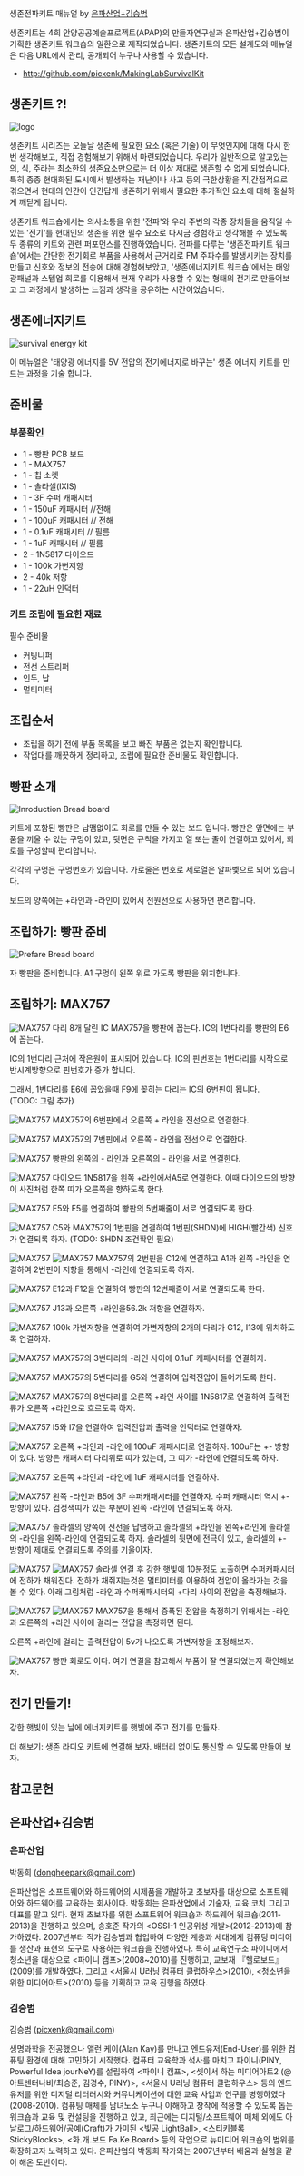 생존전파키트 매뉴얼 by [은파산업+김승범](#은파산업+김승범)

생존키트는 4회 안양공공예술프로젝트(APAP)의 만들자연구실과 은파산업+김승범이 기획한 생존키트 워크숍의 일환으로 제작되었습니다. 생존키트의 모든 설계도와 매뉴얼은 다음 URL에서 관리, 공개되어 누구나 사용할 수 있습니다.

 - http://github.com/picxenk/MakingLabSurvivalKit

## 생존키트 ?!

![](http://xenbio.net/images/radiokit/skit_logo.jpg 'logo')

생존키트 시리즈는 오늘날 생존에 필요한 요소 (혹은 기술) 이 무엇인지에 대해 다시 한 번 생각해보고, 직접 경험해보기 위해서 마련되었습니다. 우리가 일반적으로 알고있는 의, 식, 주라는 최소한의 생존요소만으로는 더 이상 제대로 생존할 수 없게 되었습니다. 특히 종종 현대화된 도시에서 발생하는 재난이나 사고 등의 극한상황을 직,간접적으로 겪으면서 현대의 인간이 인간답게 생존하기 위해서 필요한 추가적인 요소에 대해 절실하게 깨닫게 됩니다.

생존키트 워크숍에서는 의사소통을 위한 '전파'와 우리 주변의 각종 장치들을 움직일 수 있는 '전기'를 현대인의 생존을 위한 필수 요소로 다시금 경험하고 생각해볼 수 있도록 두 종류의 키트와 관련 퍼포먼스를 진행하였습니다. 전파를 다루는 '생존전파키트 워크숍'에서는 간단한 전기회로 부품을 사용해서 근거리로 FM 주파수를 발생시키는 장치를 만들고 신호와 정보의 전송에 대해 경험해보았고, '생존에너지키트 워크숍'에서는 태양광패널과 스텝업 회로를 이용해서 현재 우리가 사용할 수 있는 형태의 전기로 만들어보고 그 과정에서 발생하는 느낌과 생각을 공유하는 시간이었습니다.

## 생존에너지키트

![](http://dh8.kr/tmp/images/1.jpg 'survival energy kit')

이 메뉴얼은 '태양광 에너지를 5V 전압의 전기에너지로 바꾸는' 생존 에너지 키트를 만드는 과정을 기술 합니다. 


## 준비물

### 부품확인
 - 1 - 빵판 PCB 보드
 - 1 - MAX757
 - 1 - 칩 소켓
 - 1 - 솔라셀(IXIS)
 - 1 - 3F 수퍼 캐패시터
 - 1 - 150uF 캐패시터 //전해
 - 1 - 100uF 캐패시터 // 전해
 - 1 - 0.1uF 캐패시터 // 필름
 - 1 - 1uF 캐패시터 // 필름
 - 2 - 1N5817 다이오드
 - 1 - 100k 가변저항
 - 2 - 40k 저항
 - 1 - 22uH 인덕터

### 키트 조립에 필요한 재료

필수 준비물

 - 커팅니퍼
 - 전선 스트리퍼
 - 인두, 납
 - 멀티미터

## 조립순서 

 - 조립을 하기 전에 부품 목록을 보고 빠진 부품은 없는지 확인합니다.
 - 작업대를 깨끗하게 정리하고, 조립에 필요한 준비물도 확인합니다.

## 빵판 소개 
![](http://dh8.kr/tmp/images/2.jpg 'Inroduction Bread board')

키트에 포함된 빵판은 납땜없이도 회로를 만들 수 있는 보드 입니다. 
빵판은 앞면에는 부품을 끼울 수 있는 구멍이 있고, 뒷면은 규칙을 가지고 열 또는 줄이 연결하고 있어서, 회로를 구성할때 편리합니다.

각각의 구멍은 구멍번호가 있습니다. 가로줄은 번호로 세로열은 알파벷으로 되어 있습니다. 

보드의 양쪽에는 +라인과 -라인이 있어서 전원선으로 사용하면 편리합니다.

## 조립하기: 빵판 준비
![](http://dh8.kr/tmp/images/3.jpg 'Prefare Bread board')

자 빵판을 준비합니다. A1 구멍이 왼쪽 위로 가도록 빵판을 위치합니다. 

## 조립하기: MAX757 

![](http://dh8.kr/tmp/images/4.jpg 'MAX757')
다리 8개 달린 IC MAX757을 빵판에 꼽는다. IC의 1번다리를 빵판의 E6에 꼽는다. 

IC의 1번다리 근처에 작은원이 표시되어 있습니다. 
IC의 핀번호는 1번다리를 시작으로 반시계방향으로 핀번호가 증가 합니다. 

그래서, 1번다리를 E6에 꼽았을때 F9에 꽂히는 다리는 IC의 6번핀이 됩니다.  
(TODO: 그림 추가)

![](http://dh8.kr/tmp/images/5.jpg 'MAX757')
MAX757의 6번핀에서 오른쪽 + 라인을 전선으로 연결한다.

![](http://dh8.kr/tmp/images/6.jpg 'MAX757')
MAX757의 7번핀에서 오른쪽 - 라인을 전선으로 연결한다.

![](http://dh8.kr/tmp/images/7.jpg 'MAX757')
빵판의 왼쪽의 - 라인과 오른쪽의 - 라인을 서로 연결한다.

![](http://dh8.kr/tmp/images/8.jpg 'MAX757')
다이오드 1N5817을 왼쪽 +라인에서A5로 연결한다.
이때 다이오드의 방향이 사진처럼 한쪽 띠가 오른쪽을 향하도록 한다.

![](http://dh8.kr/tmp/images/9.jpg 'MAX757')
E5와 F5를 연결하여 빵판의 5번째줄이 서로 연결되도록 한다. 

![](http://dh8.kr/tmp/images/10.jpg 'MAX757')
C5와 MAX757의 1번핀을 연결하여 1번핀(SHDN)에 HIGH(빨간색) 신호가 연결되록 하자.
(TODO: SHDN 조건확인 필요)

![](http://dh8.kr/tmp/images/11.jpg 'MAX757') ![](http://dh8.kr/tmp/images/12.jpg 'MAX757')
MAX757의 2번핀을 C12에 연결하고 A1과 왼쪽 -라인을 연결하여 2번핀이 저항을 통해서 -라인에 연결되도록 하자.
 
![](http://dh8.kr/tmp/images/13.jpg 'MAX757')
E12과 F12을 연결하여 빵판의 12번째줄이 서로 연결되도록 한다. 

![](http://dh8.kr/tmp/images/14.jpg 'MAX757')
J13과 오른쪽 +라인을56.2k 저항을 연결하자.

![](http://dh8.kr/tmp/images/15.jpg 'MAX757')
100k 가변저항을 연결하여 가변저항의 2개의 다리가 G12, I13에 위치하도록 연결하자.

![](http://dh8.kr/tmp/images/16.jpg 'MAX757')
MAX757의 3번다리와 -라인 사이에 0.1uF 캐패시터를 연결하자.

![](http://dh8.kr/tmp/images/17.jpg 'MAX757')
MAX757의 5번다리를 G5와 연결하여 입력전압이 들어가도록 한다.

![](http://dh8.kr/tmp/images/18.jpg 'MAX757')
MAX757의 8번다리를 오른쪽 +라인 사이를 1N5817로 연결하여 출력전류가 오른쪽 +라인으로 흐르도록 하자.

![](http://dh8.kr/tmp/images/19.jpg 'MAX757')
I5와 I7을 연결하여 입력전압과 출력을 인덕터로 연결하자.

![](http://dh8.kr/tmp/images/20.jpg 'MAX757')
오른쪽 +라인과 -라인에 100uF 캐패시터로 연결하자. 100uF는 +- 방향이 있다.
방향은 캐패시터 다리위로 띠가 있는데, 그 띠가 -라인에 연결되도록 하자.

![](http://dh8.kr/tmp/images/21.jpg 'MAX757')
오른쪽 +라인과 -라인에 1uF 캐패시터를 연결하자.

![](http://dh8.kr/tmp/images/22.jpg 'MAX757')
왼쪽 -라인과 B5에 3F 수퍼캐패시터를 연결하자. 수퍼 캐패시터 역시 +-방향이 있다. 검정색띠가 있는 부분이 왼쪽 -라인에 연결되도록 하자.

![](http://dh8.kr/tmp/images/23.jpg 'MAX757')
솔라셀의 양쪽에 전선을 납땜하고 솔라셀의 +라인을 왼쪽+라인에 솔라셀의 -라인을 왼쪽-라인에 연결되도록 하자. 
솔라셀의 뒷면에 전극이 있고, 솔라셀의 +- 방향이 제대로 연결되도록 주의를 기울이자.

![](http://dh8.kr/tmp/images/24.jpg 'MAX757') ![](http://dh8.kr/tmp/images/26.jpg 'MAX757')
솔라셀 연결 후 강한 햇빛에 10분정도 노출하면 수퍼캐패시터에 전하가 채워진다. 전하가 채줘지는것은 멀티미터를 이용하여 전압이 올라가는 것을 볼 수 있다. 
아래 그림처럼 -라인과 수퍼캐패시터의 +다리 사이의 전압을 측정해보자.

![](http://dh8.kr/tmp/images/25.jpg 'MAX757') ![](http://dh8.kr/tmp/images/27.jpg 'MAX757')
MAX757을 통해서 증폭된 전압을 측정하기 위해서는 -라인과 오른쪽의 +라인 사이에 걸리는 전압을 측정하면 된다.

오른쪽 +라인에 걸리는 출력전압이 5v가 나오도록 가변저항을 조정해보자. 

![](http://dh8.kr/tmp/images/28.jpg 'MAX757')
빵판 회로도 이다. 여기 연결을 참고해서 부품이 잘 연결되었는지 확인해보자.

## 전기 만들기!

강한 햇빛이 있는 날에 에너지키트를 햇빛에 주고 전기를 만들자.

더 해보기: 생존 라디오 키트에 연결해 보자. 배터리 없이도 통신할 수 있도록 만들어 보자. 

## 참고문헌


## 은파산업+김승범
### 은파산업 

박동희 (dongheepark@gmail.com)

은파산업은 소프트웨어와 하드웨어의 시제품을 개발하고 초보자를 대상으로 소프트웨어와 하드웨어를 교육하는 회사이다. 박동희는 은파산업에서 기술자, 교육 코치 그리고 대표를 맡고 있다. 현재 초보자를 위한 소프트웨어 워크숍과 하드웨어 워크숍(2011-2013)을 진행하고 있으며, 송호준 작가의 <OSSI-1 인공위성 개발>(2012-2013)에 참가하였다. 2007년부터 작가 김승범과 협업하여 다양한 계층과 세대에게 컴퓨팅 미디어를 생산과 표현의 도구로 사용하는 워크숍을 진행하였다. 특히 교육연구소 파이니에서 청소년을 대상으로 <파이니 캠프>(2008~2010)를 진행하고, 교보재 『헬로보드』(2009)를 개발하였다. 그리고 <서울시 U러닝 컴퓨터 클럽하우스>(2010), <청소년을 위한 미디어아트>(2010) 등을 기획하고 교육 진행을 하였다.
 
### 김승범

김승범 (picxenk@gmail.com)

생명과학을 전공했으나 앨런 케이(Alan Kay)를 만나고 엔드유저(End-User)를 위한 컴퓨팅 환경에 대해 고민하기 시작했다. 컴퓨터 교육학과 석사를 마치고 파이니(PINY, Powerful Idea jourNeY)를 설립하여 <파이니 캠프>, <셋이서 하는 미디어아트2 (@아트센터나비/최승준, 김경수, PINY)>, <서울시 U러닝 컴퓨터 클럽하우스> 등의 엔드유저를 위한 디지털 리터러시와 커뮤니케이션에 대한 교육 사업과 연구를 병행하였다(2008-2010). 컴퓨팅 매체를 남녀노소 누구나 이해하고 창작에 적용할 수 있도록 돕는 워크숍과 교육 및 컨설팅을 진행하고 있고, 최근에는 디지털/소프트웨어 매체 외에도 아날로그/하드웨어/공예(Craft)가 가미된 <빛공 LightBall>, <스티키블록 StickyBlocks>, <화.개.보드 Fa.Ke.Board> 등의 작업으로 뉴미디어 워크숍의 범위를 확장하고자 노력하고 있다. 은파산업의 박동희 작가와는 2007년부터 배움과 실험을 같이 해온 도반이다.


